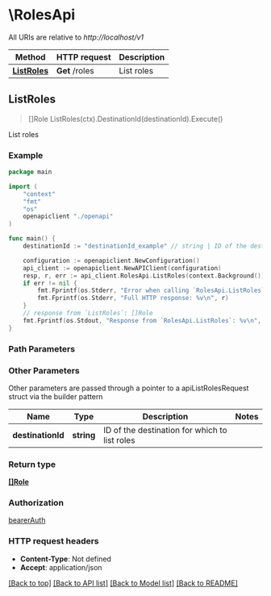 # \RolesApi

All URIs are relative to *http://localhost/v1*

Method | HTTP request | Description
------------- | ------------- | -------------
[**ListRoles**](RolesApi.md#ListRoles) | **Get** /roles | List roles



## ListRoles

> []Role ListRoles(ctx).DestinationId(destinationId).Execute()

List roles

### Example

```go
package main

import (
    "context"
    "fmt"
    "os"
    openapiclient "./openapi"
)

func main() {
    destinationId := "destinationId_example" // string | ID of the destination for which to list roles

    configuration := openapiclient.NewConfiguration()
    api_client := openapiclient.NewAPIClient(configuration)
    resp, r, err := api_client.RolesApi.ListRoles(context.Background()).DestinationId(destinationId).Execute()
    if err != nil {
        fmt.Fprintf(os.Stderr, "Error when calling `RolesApi.ListRoles``: %v\n", err)
        fmt.Fprintf(os.Stderr, "Full HTTP response: %v\n", r)
    }
    // response from `ListRoles`: []Role
    fmt.Fprintf(os.Stdout, "Response from `RolesApi.ListRoles`: %v\n", resp)
}
```

### Path Parameters



### Other Parameters

Other parameters are passed through a pointer to a apiListRolesRequest struct via the builder pattern


Name | Type | Description  | Notes
------------- | ------------- | ------------- | -------------
 **destinationId** | **string** | ID of the destination for which to list roles | 

### Return type

[**[]Role**](Role.md)

### Authorization

[bearerAuth](../README.md#bearerAuth)

### HTTP request headers

- **Content-Type**: Not defined
- **Accept**: application/json

[[Back to top]](#) [[Back to API list]](../README.md#documentation-for-api-endpoints)
[[Back to Model list]](../README.md#documentation-for-models)
[[Back to README]](../README.md)


